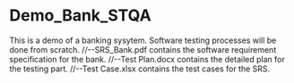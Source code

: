 # Demo_Bank_STQA
This is a demo of a banking sysytem. Software testing processes will be done from scratch. 
//--SRS_Bank.pdf contains the software requirement specification for the bank.
//--Test Plan.docx contains the detailed plan for the testing part.
//--Test Case.xlsx contains the test cases for the SRS.
